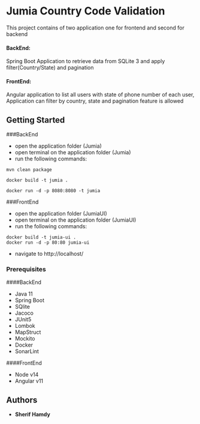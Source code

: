 # Jumia Country Code Validation
This project contains of two application one for frontend and second for backend


#### BackEnd:
Spring Boot Application to retrieve data from SQLite 3 and apply filter(Country/State) and pagination

#### FrontEnd:
Angular application to list all users with state of phone number of each user, Application can filter by country, state and pagination feature is allowed 


## Getting Started

###BackEnd
* open the application folder (Jumia)
* open terminal on the application folder (Jumia)
* run the following commands:

```
mvn clean package

docker build -t jumia .

docker run -d -p 8080:8080 -t jumia 
```

###FrontEnd
* open the application folder (JumiaUI)
* open terminal on the application folder (JumiaUI)
* run the following commands:

```
docker build -t jumia-ui .
docker run -d -p 80:80 jumia-ui 
```
* navigate to http://localhost/

### Prerequisites

####BackEnd
* Java 11
* Spring Boot
* SQlite 
* Jacoco
* JUnit5
* Lombok
* MapStruct
* Mockito
* Docker
* SonarLint

####FrontEnd
* Node v14
* Angular v11


## Authors

* **Sherif Hamdy**




